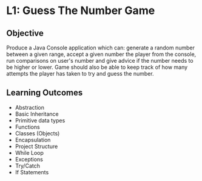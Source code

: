 # L1: Guess The Number Game
## Objective
Produce a Java Console application which can: generate a random number between a given range, accept a given number
the player from the console, run comparisons on user's number and give advice if the number needs to be higher or
lower. Game should also be able to keep track of how many attempts the player has taken to try and guess the number.

## Learning Outcomes
* Abstraction
* Basic Inheritance
* Primitive data types
* Functions
* Classes (Objects)
* Encapsulation
* Project Structure
* While Loop
* Exceptions
* Try/Catch
* If Statements